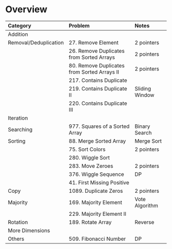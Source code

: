 # Overview

| Category | Problem | Notes |
| :--- | :--- | :--- |
| Addition |  |  |
| Removal/Deduplication | 27. Remove Element | 2 pointers |
|  | 26. Remove Duplicates from Sorted Arrays | 2 pointers |
|  | 80. Remove Duplicates from Sorted Arrays II | 2 pointers |
|  | 217. Contains Duplicate |  |
|  | 219. Contains Duplicate II | Sliding Window |
|  | 220. Contains Duplicate III |  |
| Iteration |  |  |
| Searching | 977. Squares of a Sorted Array | Binary Search |
| Sorting | 88. Merge Sorted Array | Merge Sort |
|  | 75. Sort Colors | 2 pointers |
|  | 280. Wiggle Sort |  |
|  | 283. Move Zeroes | 2 pointers |
|  | 376. Wiggle Sequence | DP |
|  | 41. First Missing Positive |  |
| Copy | 1089. Duplicate Zeros | 2 pointers |
| Majority | 169. Majority Element | Vote Algorithm |
|  | 229. Majority Element II |  |
| Rotation | 189. Rotate Array | Reverse |
| More Dimensions |  |  |
| Others | 509. Fibonacci Number | DP |

